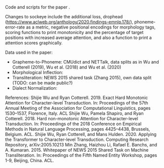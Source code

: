 Code and scripts for the paper <insert url>. 
  
Changes to sockeye include the additional loss, drophead (https://www.aclweb.org/anthology/2020.findings-emnlp.178/), phoneme-error-rate as a metric, negative positional encodings for morphology tags, scoring functions to print monotonicity and the percentage of target positions with increased average attention, and also a function to print a attention scores graphically.

Data used in the paper:
  - Grapheme-to-Phoneme: CMUdict and NETTalk, data splits as in Wu and Cotterell (2019), Wu et al. (2018) and Wu et al. (2020)
  - Morphological Inflection: 
  - Transliteration: NEWS 2015 shared task (Zhang 2015), own data split (TODO: can be made public?)
  - Dialect Normalization: 



References:
Shijie Wu and Ryan Cotterell. 2019. Exact Hard Monotonic Attention for Character-level Transduction. In: Proceedings of the 57th Annual Meeting of the Association for Computational Linguistics, pages 1530–1537, Florence, Italy. ACL
Shijie Wu, Pamela Shapiro, and Ryan Cotterell. 2018. Hard non-monotonic Attention for Character-level Transduction. In: Proceedings of the 2018 Conference on Empirical Methods in Natural Language Processing, pages 4425–4438, Brussels, Belgium. ACL.
Shijie Wu, Ryan Cotterell, and Mans Hulden. 2020. Applying the Transformer to Character-level Transduction. Computing Research Repository, arXiv:2005.10213
Min Zhang, Haizhou Li, Rafael E. Banchs, and A. Kumaran. 2015.  Whitepaper of NEWS 2015 Shared Task on Machine Transliteration. In: Proceedings of the Fifth Named Entity Workshop, pages 1-9, Beijing, China. ACL.


